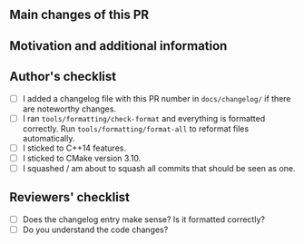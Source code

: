 ## Main changes of this PR


## Motivation and additional information

<!--
Short rational why preCICE needs this change. If this is already described in an issue a link to that issue (closes #123) is sufficient.
-->

## Author's checklist

* [ ] I added a changelog file with this PR number in `docs/changelog/` if there are noteworthy changes.
* [ ] I ran `tools/formatting/check-format` and everything is formatted correctly. Run `tools/formatting/format-all` to reformat files automatically.
* [ ] I sticked to C++14 features.
* [ ] I sticked to CMake version 3.10.
* [ ] I squashed / am about to squash all commits that should be seen as one.

## Reviewers' checklist

<!-- Tag people next to each point and add points for specific questions -->

* [ ] Does the changelog entry make sense? Is it formatted correctly?
* [ ] Do you understand the code changes?

<!-- add more questions/tasks if necessary -->
